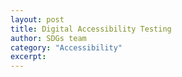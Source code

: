 ```yaml
---
layout: post
title: Digital Accessibility Testing
author: SDGs team
category: "Accessibility"
excerpt: 
---
```

